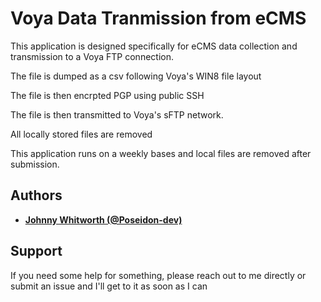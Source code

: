# Voya Data Tranmission from eCMS

This application is designed specifically for eCMS data collection and transmission
to a Voya FTP connection. 

The file is dumped as a csv following Voya's WIN8 file layout

The file is then encrpted PGP using public SSH

The file is then transmitted to Voya's sFTP network. 

All locally stored files are removed

This application runs on a weekly bases and local files are removed after submission. 

## Authors

* **[Johnny Whitworth (@Poseidon-dev)](https://github.com/poseidon-dev)** 

## Support

If you need some help for something, please reach out to me directly or submit an issue and I'll get to it as soon as I can